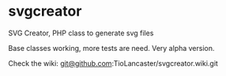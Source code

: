 svgcreator
==========

SVG Creator, PHP class to generate svg files


Base classes working, more tests are need. Very alpha version.

Check the wiki: git@github.com:TioLancaster/svgcreator.wiki.git